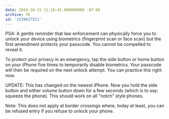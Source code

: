 ```yaml
---
date: 2018-10-15 11:18:41.000000000 -07:00
archive: fb
id: '1539627521'
---
```


PSA: A gentle reminder that law enforcement can physically force you to unlock your device using biometrics (fingerprint scan or face scan) but the first amendment protects your passcode. You cannot be compelled to reveal it.

To protect your privacy in an emergency, tap the side button or home button on your iPhone five times to temporarily disable biometrics. Your passcode will then be required on the next unlock attempt. You can practice this right now.

UPDATE: This has changed on the newest iPhone. Now you hold the side button and either volume button down for a few seconds (which is to say: squeeze the phone). This should work on all “notch” style phones.

Note: This does not apply at border crossings where, today at least, you can be refused entry if you refuse to unlock your phone.
